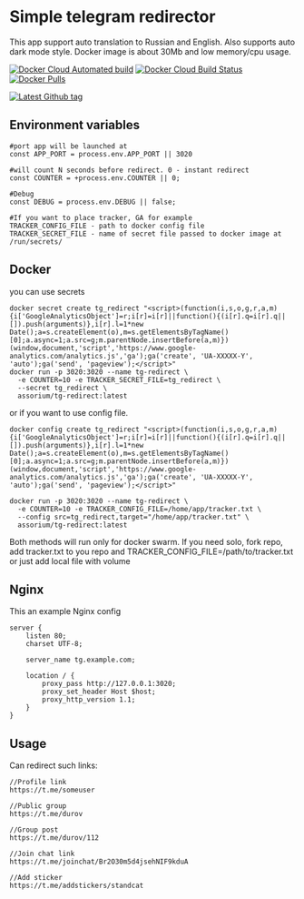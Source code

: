 # Simple telegram redirector
This app support auto translation to Russian and English. Also supports auto dark mode style. Docker image is about 30Mb and low memory/cpu usage.

[![Docker Cloud Automated build](https://img.shields.io/docker/cloud/automated/assorium/tg-redirect?style=for-the-badge "Docker Cloud Automated build")](https://hub.docker.com/r/assorium/tg-redirect "Docker Cloud Automated build")
[![Docker Cloud Build Status](https://img.shields.io/docker/cloud/build/assorium/tg-redirect?style=for-the-badge "Docker Cloud Build Status")](https://hub.docker.com/r/assorium/tg-redirect "Docker Cloud Build Status")
[![Docker Pulls](https://img.shields.io/docker/pulls/assorium/tg-redirect?style=for-the-badge "Docker Pulls")](https://hub.docker.com/r/assorium/tg-redirect "Docker Pulls")  <br/>

[![Latest Github tag](https://img.shields.io/github/v/tag/mrspartak/tg-redirect?sort=date&style=for-the-badge "Latest Github tag")](https://github.com/mrspartak/tg-redirect/releases "Latest Github tag")

## Environment variables
    #port app will be launched at
    const APP_PORT = process.env.APP_PORT || 3020

    #will count N seconds before redirect. 0 - instant redirect
    const COUNTER = +process.env.COUNTER || 0;

    #Debug
    const DEBUG = process.env.DEBUG || false;

    #If you want to place tracker, GA for example
    TRACKER_CONFIG_FILE - path to docker config file
    TRACKER_SECRET_FILE - name of secret file passed to docker image at /run/secrets/
    
## Docker
you can use secrets
```
docker secret create tg_redirect "<script>(function(i,s,o,g,r,a,m){i['GoogleAnalyticsObject']=r;i[r]=i[r]||function(){(i[r].q=i[r].q||[]).push(arguments)},i[r].l=1*new Date();a=s.createElement(o),m=s.getElementsByTagName()[0];a.async=1;a.src=g;m.parentNode.insertBefore(a,m)})(window,document,'script','https://www.google-analytics.com/analytics.js','ga');ga('create', 'UA-XXXXX-Y', 'auto');ga('send', 'pageview');</script>"
docker run -p 3020:3020 --name tg-redirect \
  -e COUNTER=10 -e TRACKER_SECRET_FILE=tg_redirect \
  --secret tg_redirect \
  assorium/tg-redirect:latest
```

or if you want to use config file.
```
docker config create tg_redirect "<script>(function(i,s,o,g,r,a,m){i['GoogleAnalyticsObject']=r;i[r]=i[r]||function(){(i[r].q=i[r].q||[]).push(arguments)},i[r].l=1*new Date();a=s.createElement(o),m=s.getElementsByTagName()[0];a.async=1;a.src=g;m.parentNode.insertBefore(a,m)})(window,document,'script','https://www.google-analytics.com/analytics.js','ga');ga('create', 'UA-XXXXX-Y', 'auto');ga('send', 'pageview');</script>"

docker run -p 3020:3020 --name tg-redirect \
  -e COUNTER=10 -e TRACKER_CONFIG_FILE=/home/app/tracker.txt \
  --config src=tg_redirect,target="/home/app/tracker.txt" \
  assorium/tg-redirect:latest
```

Both methods will run only for docker swarm. If you need solo, fork repo, add tracker.txt to you repo and TRACKER_CONFIG_FILE=/path/to/tracker.txt or just add local file with volume

## Nginx
This an example Nginx config

```
server {
    listen 80;
    charset UTF-8;
        
    server_name tg.example.com;
    
    location / {
        proxy_pass http://127.0.0.1:3020;
        proxy_set_header Host $host;
        proxy_http_version 1.1;
    }
}
```

## Usage
Can redirect such links:
```
//Profile link
https://t.me/someuser

//Public group
https://t.me/durov

//Group post
https://t.me/durov/112

//Join chat link
https://t.me/joinchat/Br2O30m5d4jsehNIF9kduA

//Add sticker
https://t.me/addstickers/standcat
```